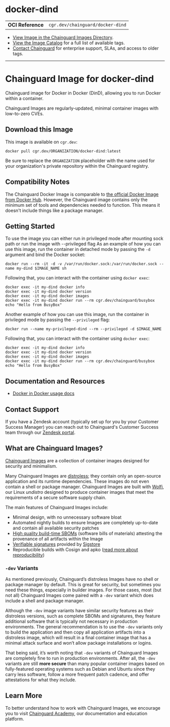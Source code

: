 <!--monopod:start-->
# docker-dind
| | |
| - | - |
| **OCI Reference** | `cgr.dev/chainguard/docker-dind` |


* [View Image in the Chainguard Images Directory](https://images.chainguard.dev/directory/image/docker-dind/overview).
* [View the Image Catalog](https://console.chainguard.dev/images/catalog) for a full list of available tags.
* [Contact Chainguard](https://www.chainguard.dev/chainguard-images) for enterprise support, SLAs, and access to older tags.

---
<!--monopod:end-->

<!--overview:start-->
# Chainguard Image for docker-dind

Chainguard image for Docker in Docker (DinD), allowing you to run Docker within a container.

Chainguard Images are regularly-updated, minimal container images with low-to-zero CVEs.
<!--overview:end-->

<!--getting:start-->
## Download this Image
This image is available on `cgr.dev`:

```
docker pull cgr.dev/ORGANIZATION/docker-dind:latest
```

Be sure to replace the `ORGANIZATION` placeholder with the name used for your organization's private repository within the Chainguard registry.
<!--getting:end-->

<!--body:start-->
## Compatibility Notes
The Chainguard Docker Image is comparable to [the official Docker Image from Docker Hub](https://hub.docker.com/_/docker). However, the Chainguard image contains only the minimum set of tools and dependencies needed to function. This means it doesn't include things like a package manager.

## Getting Started

To use the image you can either run in privileged mode after mounting sock path or run the image with --privileged flag
As an example of how you can use this image, run the container in detached mode by passing the `-d` argument and bind the Docker socket:

```shell
docker run --rm -it -d -v /var/run/docker.sock:/var/run/docker.sock --name my-dind $IMAGE_NAME sh
```

Following that, you can interact with the container using `docker exec`:

```shell
docker exec -it my-dind docker info
docker exec -it my-dind docker version
docker exec -it my-dind docker images
docker exec -it my-dind docker run --rm cgr.dev/chainguard/busybox echo "Hello from BusyBox"
```
Another example of how you can use this image, run the container in privileged mode by passing the `--privileged` flag:
```shell
docker run --name my-privileged-dind --rm --privileged -d $IMAGE_NAME
```

Following that, you can interact with the container using `docker exec`:

```shell
docker exec -it my-dind docker info
docker exec -it my-dind docker version
docker exec -it my-dind docker images
docker exec -it my-dind docker run --rm cgr.dev/chainguard/busybox echo "Hello from BusyBox"
```

## Documentation and Resources
- [Docker in Docker usage docs](https://hub.docker.com/_/docker)

<!--body:end-->

## Contact Support

If you have a Zendesk account (typically set up for you by your Customer Success Manager) you can reach out to Chainguard's Customer Success team through our [Zendesk portal](https://support.chainguard.dev/hc/en-us).

## What are Chainguard Images?

[Chainguard Images](https://www.chainguard.dev/chainguard-images?utm_source=readmes) are a collection of container images designed for security and minimalism.

Many Chainguard Images are [distroless](https://edu.chainguard.dev/chainguard/chainguard-images/getting-started-distroless/); they contain only an open-source application and its runtime dependencies. These images do not even contain a shell or package manager. Chainguard Images are built with [Wolfi](https://edu.chainguard.dev/open-source/wolfi/overview), our Linux _undistro_ designed to produce container images that meet the requirements of a secure software supply chain.

The main features of Chainguard Images include:

* Minimal design, with no unnecessary software bloat
* Automated nightly builds to ensure Images are completely up-to-date and contain all available security patches
* [High quality build-time SBOMs](https://edu.chainguard.dev/chainguard/chainguard-images/working-with-images/retrieve-image-sboms/) (software bills of materials) attesting the provenance of all artifacts within the Image
* [Verifiable signatures](https://edu.chainguard.dev/chainguard/chainguard-images/working-with-images/retrieve-image-sboms/) provided by [Sigstore](https://edu.chainguard.dev/open-source/sigstore/cosign/an-introduction-to-cosign/)
* Reproducible builds with Cosign and apko ([read more about reproducibility](https://www.chainguard.dev/unchained/reproducing-chainguards-reproducible-image-builds))

### `-dev` Variants

As mentioned previously, Chainguard’s distroless Images have no shell or package manager by default. This is great for security, but sometimes you need these things, especially in builder images. For those cases, most (but not all) Chainguard Images come paired with a `-dev` variant which does include a shell and package manager.

Although the `-dev` image variants have similar security features as their distroless versions, such as complete SBOMs and signatures, they feature additional software that is typically not necessary in production environments. The general recommendation is to use the `-dev` variants only to build the application and then copy all application artifacts into a distroless image, which will result in a final container image that has a minimal attack surface and won’t allow package installations or logins.

That being said, it’s worth noting that `-dev` variants of Chainguard Images are completely fine to run in production environments. After all, the `-dev` variants are still **more secure** than many popular container images based on fully-featured operating systems such as Debian and Ubuntu since they carry less software, follow a more frequent patch cadence, and offer attestations for what they include.

## Learn More

To better understand how to work with Chainguard Images, we encourage you to visit [Chainguard Academy](https://edu.chainguard.dev/), our documentation and education platform.